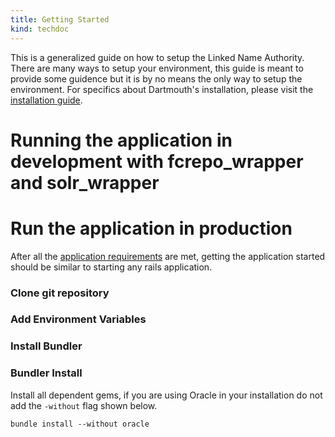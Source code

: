 ```yaml
---
title: Getting Started
kind: techdoc
---
```


This is a generalized guide on how to setup the Linked Name Authority. There are many ways to setup your environment, this guide is meant to provide some guidence but it is by no means the only way to setup the environment. For specifics about Dartmouth's installation, please visit the [installation guide](/lna/techdocs/installation_guide).


# Running the application in development with fcrepo_wrapper and solr_wrapper



# Run the application in production

After all the [application requirements](application_requirements) are met, getting the application started should be similar to starting any rails application.

### Clone git repository

### Add Environment Variables

### Install Bundler

### Bundler Install
Install all dependent gems, if you are using Oracle in your installation do not add the `-without` flag shown below.

```
bundle install --without oracle
```





